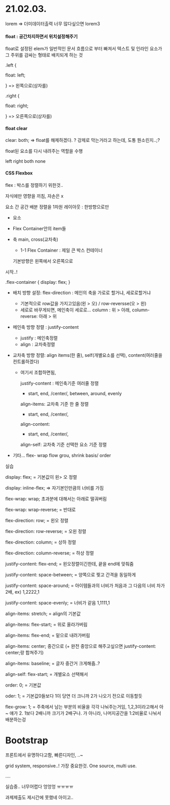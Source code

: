 # 21.02.03.

<p>lorem => 더미데이터출력
 너무 많다싶으면 lorem3   
</p>

#### float : 공간차지하면서 위치설정해주기

float로 설정된 elem가 일반적인 문서 흐름으로 부터 빠져서 텍스트 및 인라인 요소가 그 주위를 감싸는 형태로 배치되게 하는 것

  .left {

   float: left;

  }  => 왼쪽으로(상자를)

  .right {

   float: right;

  }  => 오른쪽으로(상자를)

#### float clear

clear: both; => float를 해제하겠다. ? 강제로 막는거라고 하는데, 도통 뭔소린지..;?

float된 요소를 다시 내려주는 역할을 수행

left right both none

#### CSS Flexbox

flex  :  박스를 정렬하기 위한것..

자식에만 영향을 끼침, 자손은 x

요소 간 공간 배분 정렬을 1차원 레이아웃 : 한방향으로만

- 요소
  
- Flex Container안의 item들
  
- 축 main, cross(교차축)

  - 1-1 Flex Container : 제일 큰 박스 컨테이너

  기본방향은 왼쪽에서 오른쪽으로

시작..!

.flex-container { display: flex; }

- 배치 방향 설정: flex-direction : 메인의 축을 가로로 할거냐, 세로로할거냐

  - 기본적으로 row값을 가지고있음(왼 > 오) / row-reversse(오 > 왼)
  - 세로로 바꾸게되면, 메인축이 세로로... column : 위 > 아래,  column-reverse: 아래 > 위

- 메인축 방향 정렬 : justify-content 

  - justify : 메인축정렬
  - align : 교차축정렬

- 교차축 방향 정렬: align items(한 줄), self(개별요소를 선택), content(여러줄을 컨트롤하겠다)

  - 여기서 조합하면됨,

    justify-content : 메인축기준 여러줄 정렬

    - start, end, /center/, between, around, evenly

    align-items: 교차축 기준 한 줄 정렬

    - start, end, /center/, 

    align-content:

    - start, end, /center/, 

    align-self: 교차축 기준 선택한 요소 기준 정렬

- 기타... flex- wrap flow grou, shrink basis/ order



실습

   display: flex; = 기본값이 왼> 오 정렬

display: inline-flex; => 자기본인만큼의 너비를 가짐

flex-wrap: wrap; 초과분에 대해서는 아래로 떨궈버림

flex-wrap: wrap-reverse; = 반대로

flex-direction: row; = 왼오 정렬

flex-direction: row-reverse; = 오왼 정렬

flex-direction: column; = 상하 정렬

flex-direction: column-reverse; = 하상 정렬

justify-content: flex-end; = 왼오정렬이긴한데, 끝을 end에 맞춰줌

justify-content: space-between; = 양쪽으로 찢고 간격을 동일하게

justify-content: space-around; = 아이템들과의 너비가 처음과 그 다음의 너비 차가 2배, ex) 1,2222,1

justify-content: space-evenly; = 너비가 같음 1,1111,1

align-items: stretch; = align의 기본값

align-items: flex-start; = 위로 올라가버림

align-items: flex-end; = 밑으로 내려가버림

align-items: center; 중간으로 (+ 완전 중앙으로 해주고싶으면 justify-content: center;랑 합쳐주기)

 align-items: baseline; = 글자 중간거 크게해줌..?



align-self: flex-start; = 개별요소 선택해서



order: 0; = 기본값

oder: 1; = 기본값0들보다 1이 당연 더 크니까 2가 나오기 전으로 이동할듯



flex-grow: 1; = 주축에서 남는 부분의 비율을 각각 나눠주는거임, 1,2,3이라고해서 아~ 얘가 2. 1보다 2배니까 크기가 2배구나. 가 아니라, 나머지공간을 1:2비율로 나눠서 배분하는겅





# Bootstrap

프론트에서 유명하다고함, 빠른디자인, ..~

grid system, responsive..! 가장 중요한것. One source, multi use.

....

실습중.. 너무어렵다 엉엉엉 ㅠㅠㅠㅠ

과제제출도 제시간에 못했네 아이고..

